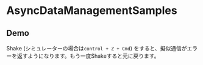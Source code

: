 # AsyncDataManagementSamples

## Demo

Shake (シミュレーターの場合は`control + Z + Cmd`) をすると、擬似通信がエラーを返すようになります。もう一度Shakeすると元に戻ります。
